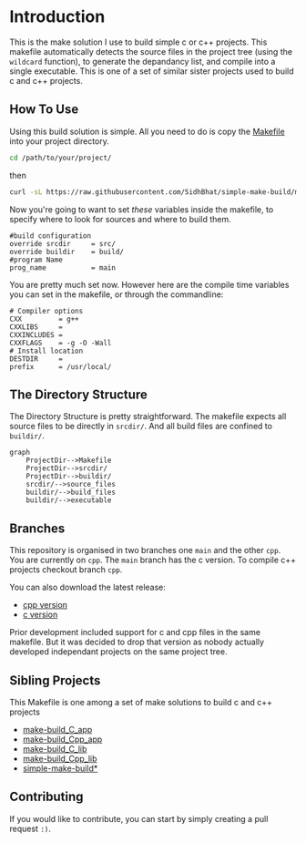 # Introduction

This is the make solution I use to build simple c or c++ projects. This makefile automatically detects the source files in the project tree
(using the `wildcard` function), to generate the depandancy list, and compile into a single executable. This is one of a set of similar sister
projects used to build c and c++ projects.

## How To Use

Using this build solution is simple. All you need to do is copy the [Makefile](Makefile) into your project directory.

```bash
cd /path/to/your/project/
```

then

```bash
curl -sL https://raw.githubusercontent.com/SidhBhat/simple-make-build/main/Makefile > Makefile
```

Now you're going to want to set _these_ variables inside the makefile, to specify where to look for sources and where to build them.

```make
#build configuration
override srcdir     = src/
override buildir    = build/
#program Name
prog_name           = main
```

You are pretty much set now. However here are the compile time variables you can set in the makefile, or through the commandline:

```make
# Compiler options
CXX         = g++
CXXLIBS     =
CXXINCLUDES =
CXXFLAGS    = -g -O -Wall
# Install location
DESTDIR     =
prefix      = /usr/local/
```

## The Directory Structure

The Directory Structure is pretty straightforward. The makefile expects all source files to be directly in `srcdir/`. And all build files are confined
to `buildir/`.

<!-- Mermaid rendering of flowcharts  -->
```mermaid
graph
	ProjectDir-->Makefile
	ProjectDir-->srcdir/
	ProjectDir-->buildir/
	srcdir/-->source_files
	buildir/-->build_files
	buildir/-->executable
```

## Branches

This repository is organised in two branches one `main` and the other `cpp`. You are currently on `cpp`. The `main` branch has the c version. To compile
c++ projects checkout branch `cpp`.

You can also download the latest release:

  - [cpp version](https://github.com/SidhBhat/simple-make-build/releases/tag/v1.6-cpp)
  - [c version](https://github.com/SidhBhat/simple-make-build/releases/tag/v1.6-c)

Prior development included support for c and cpp files in the same makefile. But it was decided to drop that version as nobody actually developed independant
projects on the same project tree.

## Sibling Projects

This Makefile is one among a set of make solutions to build c and c++ projects

  - [make-build_C_app](https://github.com/SidhBhat/make-build_C_app)
  - [make-build_Cpp_app](https://github.com/SidhBhat/make-build_Cpp_app)
  - [make-build_C_lib](https://github.com/SidhBhat/make-build_C_lib)
  - [make-build_Cpp_lib](https://github.com/SidhBhat/make-build_C_lib)
  - [simple-make-build\*](https://github.com/SidhBhat/simple-make-build)

## Contributing
If you would like to contribute, you can start by simply creating a pull request `:)`.
